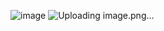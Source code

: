 ![image](https://github.com/shruti3032/Learning/assets/78202217/0a9b8f63-33c8-4e6b-991a-64c23e32d1a6)
![Uploading image.png…]()
